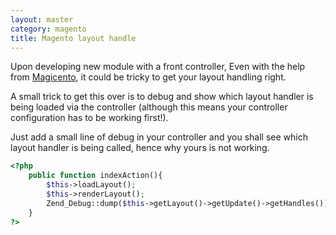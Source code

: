 ```yaml
---
layout: master
category: magento
title: Magento layout handle
---
```


Upon developing new module with a front controller, Even with the help from <a href="http://magicento.com/">Magicento</a>, it could be tricky to get your layout handling right.

A small trick to get this over is to debug and show which layout handler is being loaded via the controller (although this means your controller configuration has to be working first!).

Just add a small line of debug in your controller and you shall see which layout handler is being called, hence why yours is not working.

``` php
<?php
    public function indexAction(){
        $this->loadLayout();
        $this->renderLayout();
        Zend_Debug::dump($this->getLayout()->getUpdate()->getHandles());
    }
?>
```